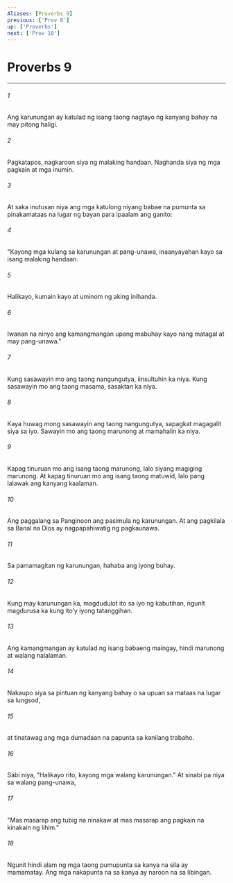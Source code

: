 ```yaml
---
Aliases: [Proverbs 9]
previous: ['Prov 8']
up: ['Proverbs']
next: ['Prov 10']
---
```

# Proverbs 9

***

###### 1
Ang karunungan ay katulad ng isang taong nagtayo ng kanyang bahay na may pitong haligi. 

###### 2
Pagkatapos, nagkaroon siya ng malaking handaan. Naghanda siya ng mga pagkain at mga inumin. 

###### 3
At saka inutusan niya ang mga katulong niyang babae na pumunta sa pinakamataas na lugar ng bayan para ipaalam ang ganito: 

###### 4
"Kayong mga kulang sa karunungan at pang-unawa, inaanyayahan kayo sa isang malaking handaan. 

###### 5
Halikayo, kumain kayo at uminom ng aking inihanda. 

###### 6
Iwanan na ninyo ang kamangmangan upang mabuhay kayo nang matagal at may pang-unawa." 

###### 7
Kung sasawayin mo ang taong nangungutya, iinsultuhin ka niya. Kung sasawayin mo ang taong masama, sasaktan ka niya. 

###### 8
Kaya huwag mong sasawayin ang taong nangungutya, sapagkat magagalit siya sa iyo. Sawayin mo ang taong marunong at mamahalin ka niya. 

###### 9
Kapag tinuruan mo ang isang taong marunong, lalo siyang magiging marunong. At kapag tinuruan mo ang isang taong matuwid, lalo pang lalawak ang kanyang kaalaman. 

###### 10
Ang paggalang sa Panginoon ang pasimula ng karunungan. At ang pagkilala sa Banal na Dios ay nagpapahiwatig ng pagkaunawa. 

###### 11
Sa pamamagitan ng karunungan, hahaba ang iyong buhay. 

###### 12
Kung may karunungan ka, magdudulot ito sa iyo ng kabutihan, ngunit magdurusa ka kung itoʼy iyong tatanggihan. 

###### 13
Ang kamangmangan ay katulad ng isang babaeng maingay, hindi marunong at walang nalalaman. 

###### 14
Nakaupo siya sa pintuan ng kanyang bahay o sa upuan sa mataas na lugar sa lungsod, 

###### 15
at tinatawag ang mga dumadaan na papunta sa kanilang trabaho. 

###### 16
Sabi niya, "Halikayo rito, kayong mga walang karunungan." At sinabi pa niya sa walang pang-unawa, 

###### 17
"Mas masarap ang tubig na ninakaw at mas masarap ang pagkain na kinakain ng lihim." 

###### 18
Ngunit hindi alam ng mga taong pumupunta sa kanya na sila ay mamamatay. Ang mga nakapunta na sa kanya ay naroon na sa libingan.
